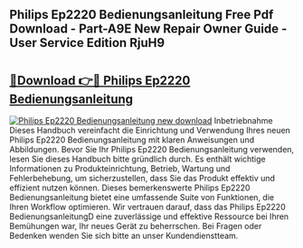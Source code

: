 ## Philips Ep2220 Bedienungsanleitung Free Pdf Download - Part-A9E New Repair Owner Guide - User Service Edition RjuH9

# <h2><a href="http://df0u6m.blite.top/?on=Philips+Ep2220+Bedienungsanleitung">🔗Download 👉🔴 Philips Ep2220 Bedienungsanleitung</a></h2>

[![Philips Ep2220 Bedienungsanleitung new download](https://i.imgur.com/lujVjoI.png)](http://df0u6m.blite.top/?on=Philips+Ep2220+Bedienungsanleitung)
Inbetriebnahme Dieses Handbuch vereinfacht die Einrichtung und Verwendung Ihres neuen Philips Ep2220 Bedienungsanleitung mit klaren Anweisungen und Abbildungen. Bevor Sie Ihr Philips Ep2220 Bedienungsanleitung verwenden, lesen Sie dieses Handbuch bitte gründlich durch. Es enthält wichtige Informationen zu Produkteinrichtung, Betrieb, Wartung und Fehlerbehebung, um sicherzustellen, dass Sie das Produkt effektiv und effizient nutzen können. Dieses bemerkenswerte Philips Ep2220 Bedienungsanleitung bietet eine umfassende Suite von Funktionen, die Ihren Workflow optimieren. Wir vertrauen darauf, dass das Philips Ep2220 BedienungsanleitungD eine zuverlässige und effektive Ressource bei Ihren Bemühungen war, Ihr neues Gerät zu beherrschen. Bei Fragen oder Bedenken wenden Sie sich bitte an unser Kundendienstteam.
